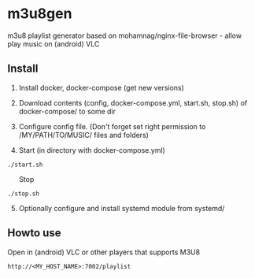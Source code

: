 # m3u8gen  
m3u8 playlist generator based on mohamnag/nginx-file-browser - allow play music on (android) VLC  

## Install

1. Install docker, docker-compose (get new versions)   

2. Download contents (config, docker-compose.yml, start.sh, stop.sh) of docker-compose/ to some dir    

3. Configure config file. (Don't forget set right permission to /MY/PATH/TO/MUSIC/ files and folders)  

4. Start (in directory with docker-compose.yml)  
```  
./start.sh
```
&nbsp;&nbsp;&nbsp;&nbsp;&nbsp;&nbsp;Stop
```  
./stop.sh
```
5. Optionally configure and install systemd module from systemd/ 


## Howto use
Open in (android) VLC or other players that supports M3U8 
```
http://<MY_HOST_NAME>:7002/playlist
```   
